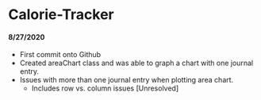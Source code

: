 # Calorie-Tracker

#### 8/27/2020
- First commit onto Github
- Created areaChart class and was able to graph a chart with one journal entry. 
- Issues with more than one journal entry when plotting area chart. 
  - Includes row vs. column issues [Unresolved]
